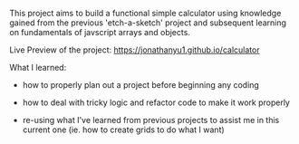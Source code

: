 This project aims to build a functional simple calculator using knowledge gained from the previous 'etch-a-sketch' project and subsequent learning on fundamentals of javscript arrays and objects.

Live Preview of the project: https://jonathanyu1.github.io/calculator

What I learned:

- how to properly plan out a project before beginning any coding

- how to deal with tricky logic and refactor code to make it work properly

- re-using what I've learned from previous projects to assist me in this current one (ie. how to create grids to do what I want)

